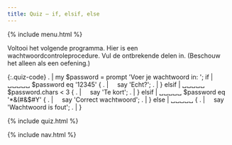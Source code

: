 ```yaml
---
title: Quiz — if, elsif, else
---
```


{% include menu.html %}

Voltooi het volgende programma. Hier is een wachtwoordcontroleprocedure. Vul de ontbrekende delen in. (Beschouw het alleen als een oefening.)

{:.quiz-code}
. | my $password = prompt 'Voer je wachtwoord in: ';
if | ␣␣␣␣␣ $password eq '12345' {
. | &nbsp;&nbsp;&nbsp;&nbsp;say 'Echt?';
. | }
elsif | ␣␣␣␣␣ $password.chars < 3 {
. | &nbsp;&nbsp;&nbsp;&nbsp;say 'Te kort';
. | }
elsif | ␣␣␣␣␣ $password eq '*&(#&$#Y' {
. | &nbsp;&nbsp;&nbsp;&nbsp;say 'Correct wachtwoord';
. | }
else | ␣␣␣␣␣ {
. | &nbsp;&nbsp;&nbsp;&nbsp;say 'Wachtwoord is fout';
. | }

{% include quiz.html %}

{% include nav.html %}